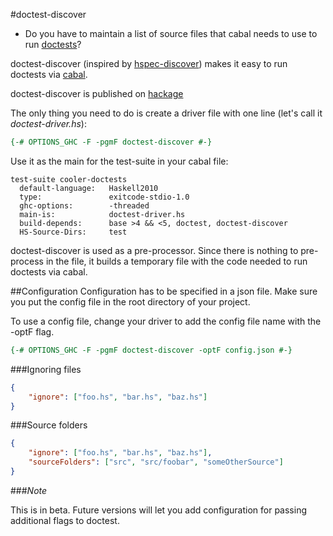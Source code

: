 #doctest-discover

* Do you have to maintain a list of source files that cabal needs to use to run [doctests](https://hackage.haskell.org/package/doctest)?

doctest-discover (inspired by [hspec-discover](https://hackage.haskell.org/package/hspec-discover)) makes it easy to run doctests via [cabal](http://www.haskell.org/cabal/).

doctest-discover is published on [hackage](https://hackage.haskell.org/package/doctest-discover)

The only thing you need to do is create a driver file with one line (let's call it *doctest-driver.hs*):

```haskell
{-# OPTIONS_GHC -F -pgmF doctest-discover #-}
```

Use it as the main for the test-suite in your cabal file: 
```cabal
test-suite cooler-doctests
  default-language:   Haskell2010
  type:               exitcode-stdio-1.0
  ghc-options:        -threaded
  main-is:            doctest-driver.hs
  build-depends:      base >4 && <5, doctest, doctest-discover
  HS-Source-Dirs:     test
```

doctest-discover is used as a pre-processor. Since there is nothing to pre-process in the file, it builds a temporary file with the code needed to run doctests via cabal.

##Configuration
Configuration has to be specified in a json file. Make sure you put the config file in the root directory of your project. 

To use a config file, change your driver to add the config file name with the -optF flag.
```haskell
{-# OPTIONS_GHC -F -pgmF doctest-discover -optF config.json #-}
```

###Ignoring files
```json
{
    "ignore": ["foo.hs", "bar.hs", "baz.hs"]
}
```

###Source folders
```json
{
    "ignore": ["foo.hs", "bar.hs", "baz.hs"],
    "sourceFolders": ["src", "src/foobar", "someOtherSource"]
}
```

###*Note*

This is in beta. Future versions will let you add configuration for passing additional flags to doctest.
